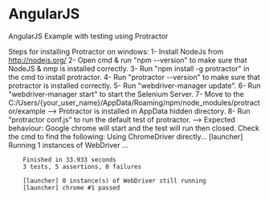 # AngularJS
AngularJS Example with testing using Protractor

Steps for installing Protractor on windows:
1- Install NodeJs from http://nodejs.org/
2- Open cmd & run "npm --version" to make sure that NodeJS & nmp is installed correctly.
3- Run "npm install -g protractor" in the cmd to install protractor.
4- Run "protractor --version" to make sure that protractor is installed correctly.
5- Run "webdriver-manager update".
6- Run "webdriver-manager start" to start the Selenium Server.
7- Move to the C:/Users/{your_user_name}/AppData/Roaming/npm/node_modules/protractor/example
	--> Protractor is installed in AppData hidden directory.
8- Run "protractor conf.js" to run the default test of protractor.
	--> Expected behaviour: Google chrome will start and the test will run then closed.
	Check the cmd to find the following:
		Using ChromeDriver directly...
		[launcher] Running 1 instances of WebDriver
		...

		Finished in 33.933 seconds
		3 tests, 5 assertions, 0 failures

		[launcher] 0 instance(s) of WebDriver still running
		[launcher] chrome #1 passed
